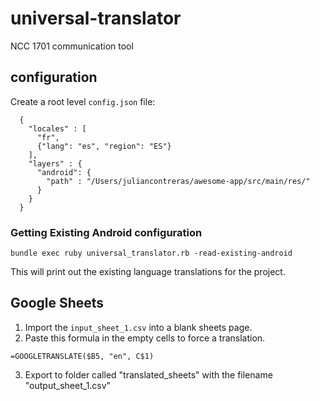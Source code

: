 # universal-translator
NCC 1701 communication tool

## configuration

Create a root level `config.json` file:
```
  {
    "locales" : [
      "fr", 
      {"lang": "es", "region": "ES"}
    ],
    "layers" : {
      "android": {
        "path" : "/Users/juliancontreras/awesome-app/src/main/res/"
      }
    }
  }
```

### Getting Existing Android configuration
`bundle exec ruby universal_translator.rb -read-existing-android`

This will print out the existing language translations for the project.

## Google Sheets

1. Import the `input_sheet_1.csv` into a blank sheets page.
2. Paste this formula in the empty cells to force a translation.

```
=GOOGLETRANSLATE($B5, "en", C$1)
```

3. Export to folder called "translated_sheets" with the filename "output_sheet_1.csv"
